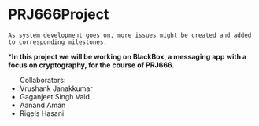 # PRJ666Project

`As system development goes on, more issues might be created and added to corresponding milestones.` 


***In this project we will be working on BlackBox, a messaging app with a focus on cryptography, for the course of PRJ666.**
<ul>
Collaborators:
  <li>
    Vrushank Janakkumar
  </li>
  <li>
    Gaganjeet Singh Vaid
  </li>
  <li>
    Aanand Aman
  </li>
  <li>
    Rigels Hasani
  </li>
</ul>
